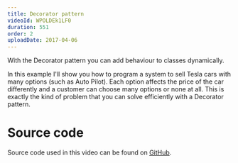 ```yaml
---
title: Decorator pattern
videoId: WPOLDEk1LF0
duration: 551
order: 2
uploadDate: 2017-04-06
---
```


With the Decorator pattern you can add behaviour to classes dynamically.

In this example I'll show you how to program a system to sell Tesla cars with many options (such as Auto Pilot). Each option affects the price of the car differently and a customer can choose many options or none at all. This is exactly the kind of problem that you can solve efficiently with a Decorator pattern.

# Source code
Source code used in this video can be found on <a href="https://github.com/SavjeeTutorials/typescript-design-patterns" target="_blank">GitHub</a>.